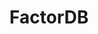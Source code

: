 ---
title: "FactorDB"
description: "Online database for integer factorization that stores known factorizations of numbers and provides an interface for factoring large integers."
platforms: ["web"]
categories: ["Crypto", "Misc"]
tags: ["factorization", "cryptanalysis", "number-theory", "prime-numbers", "mathematical-tools"]
website: "https://factordb.com/"
---